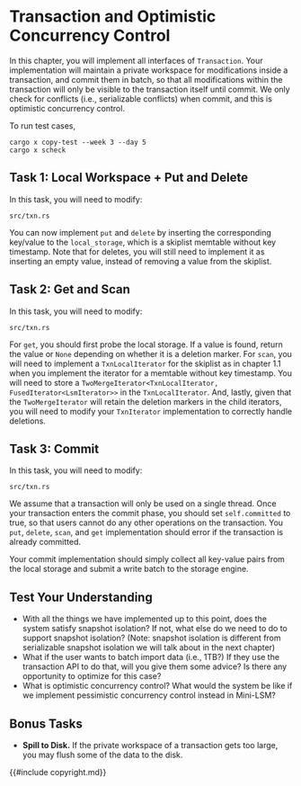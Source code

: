 # Transaction and Optimistic Concurrency Control

In this chapter, you will implement all interfaces of `Transaction`. Your implementation will maintain a private workspace for modifications inside a transaction, and commit them in batch, so that all modifications within the transaction will only be visible to the transaction itself until commit. We only check for conflicts (i.e., serializable conflicts) when commit, and this is optimistic concurrency control.

To run test cases,

```
cargo x copy-test --week 3 --day 5
cargo x scheck
```

## Task 1: Local Workspace + Put and Delete

In this task, you will need to modify:

```
src/txn.rs
```

You can now implement `put` and `delete` by inserting the corresponding key/value to the `local_storage`, which is a skiplist memtable without key timestamp. Note that for deletes, you will still need to implement it as inserting an empty value, instead of removing a value from the skiplist.

## Task 2: Get and Scan

In this task, you will need to modify:

```
src/txn.rs
```

For `get`, you should first probe the local storage. If a value is found, return the value or `None` depending on whether it is a deletion marker. For `scan`, you will need to implement a `TxnLocalIterator` for the skiplist as in chapter 1.1 when you implement the iterator for a memtable without key timestamp. You will need to store a `TwoMergeIterator<TxnLocalIterator, FusedIterator<LsmIterator>>` in the `TxnLocalIterator`. And, lastly, given that the `TwoMergeIterator` will retain the deletion markers in the child iterators, you will need to modify your `TxnIterator` implementation to correctly handle deletions.

## Task 3: Commit

In this task, you will need to modify:

```
src/txn.rs
```

We assume that a transaction will only be used on a single thread. Once your transaction enters the commit phase, you should set `self.committed` to true, so that users cannot do any other operations on the transaction. You `put`, `delete`, `scan`, and `get` implementation should error if the transaction is already committed.

Your commit implementation should simply collect all key-value pairs from the local storage and submit a write batch to the storage engine.

## Test Your Understanding

* With all the things we have implemented up to this point, does the system satisfy snapshot isolation? If not, what else do we need to do to support snapshot isolation? (Note: snapshot isolation is different from serializable snapshot isolation we will talk about in the next chapter)
* What if the user wants to batch import data (i.e., 1TB?) If they use the transaction API to do that, will you give them some advice? Is there any opportunity to optimize for this case?
* What is optimistic concurrency control? What would the system be like if we implement pessimistic concurrency control instead in Mini-LSM?

## Bonus Tasks

* **Spill to Disk.** If the private workspace of a transaction gets too large, you may flush some of the data to the disk.

{{#include copyright.md}}
